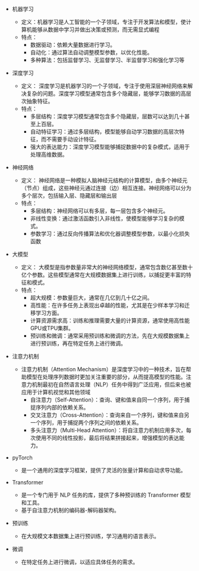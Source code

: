 * 机器学习
  * 定义：机器学习是人工智能的一个子领域，专注于开发算法和模型，使计算机能够从数据中学习并做出决策或预测，而无需显式编程
  * 特点：
    * 数据驱动：依赖大量数据进行学习。
    * 自动化：通过算法自动调整模型参数，以优化性能。
    * 多种算法：包括监督学习、无监督学习、半监督学习和强化学习等

* 深度学习
  * 定义： 深度学习是机器学习的一个子领域，专注于使用深层神经网络来解决复杂的问题。深度学习模型通常包含多个隐藏层，能够学习数据的高层次抽象特征。
  * 特点：
    * 多层结构：深度学习模型通常包含多个隐藏层，层数可以达到几十甚至上百层。
    * 自动特征学习：通过多层结构，模型能够自动学习数据的高层次特征，而不需要手动设计特征。
    * 强大的表达能力：深度学习模型能够捕捉数据中的复杂模式，适用于处理高维数据。
 
* 神经网络
  * 定义： 神经网络是一种模拟人脑神经元结构的计算模型，由多个神经元（节点）组成，这些神经元通过连接（边）相互连接。神经网络可以分为多个层次，包括输入层、隐藏层和输出层
  * 特点：
    * 多层结构：神经网络可以有多层，每一层包含多个神经元。
    * 非线性变换：通过激活函数引入非线性，使模型能够学习复杂的模式。
    * 参数学习：通过反向传播算法和优化器调整模型参数，以最小化损失函数
   
* 大模型
  * 定义： 大模型是指参数量非常大的神经网络模型，通常包含数亿甚至数十亿个参数。这些模型通常在大规模数据集上进行训练，以捕捉更丰富的特征和模式。
  * 特点：
    * 超大规模：参数量巨大，通常在几亿到几十亿之间。
    * 高性能：在许多任务上表现出卓越的性能，尤其是在少样本学习和迁移学习方面。
    * 计算资源需求高：训练和推理需要大量的计算资源，通常使用高性能GPU或TPU集群。
    * 预训练和微调：通常采用预训练和微调的方法，先在大规模数据集上进行预训练，再在特定任务上进行微调。

* 注意力机制
  * 注意力机制（Attention Mechanism）是深度学习中的一种技术，旨在帮助模型在处理序列数据时更加关注重要的部分，从而提高模型的性能。注意力机制最初在自然语言处理（NLP）任务中得到广泛应用，但后来也被应用于计算机视觉和其他领域
    * 自注意力（Self-Attention）：查询、键和值来自同一个序列，用于捕捉序列内部的依赖关系。
    * 交叉注意力（Cross-Attention）：查询来自一个序列，键和值来自另一个序列，用于捕捉两个序列之间的依赖关系。
    * 多头注意力（Multi-Head Attention）：将自注意力机制应用多次，每次使用不同的线性投影，最后将结果拼接起来，增强模型的表达能力。

* pyTorch 
  * 是一个通用的深度学习框架，提供了灵活的张量计算和自动求导功能。

* Transformer
  * 是一个专门用于 NLP 任务的库，提供了多种预训练的 Transformer 模型和工具。
  * 基于自注意力机制的编码器-解码器架构。
  
* 预训练
  * 在大规模文本数据集上进行预训练，学习通用的语言表示。
  
* 微调
  * 在特定任务上进行微调，以适应具体任务的需求。



